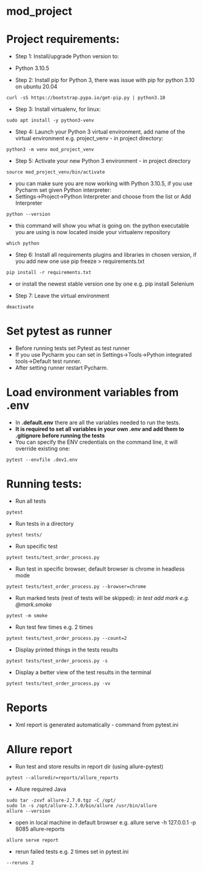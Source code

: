 # mod_project
# Project requirements:

- Step 1: Install/upgrade Python version to:

- Python 3.10.5

- Step 2: Install pip for Python 3, there was issue with pip for python 3.10 on ubuntu 20.04 

```
curl -sS https://bootstrap.pypa.io/get-pip.py | python3.10
```

- Step 3: Install virtualenv, for linux:

```
sudo apt install -y python3-venv
```

- Step 4: Launch your Python 3 virtual environment, add name of the virtual environment e.g. project_venv - in project directory:

```
python3 -m venv mod_project_venv
```

- Step 5: Activate your new Python 3 environment - in project directory
 
```
source mod_project_venv/bin/activate 
```

- you can make sure you are now working with Python 3.10.5, if you use Pycharm set given Python interpreter:
- Settings->Project->Python Interpreter and choose from the list or Add Interpreter

```
python --version
```
- this command will show you what is going on: the python executable you are using is now located inside your 
virtualenv repository

```
which python 
```

- Step 6: Install all requirements plugins and libraries in chosen version,
if you add new one use pip freeze > requirements.txt

```
pip install -r requirements.txt
```
- or install the newest stable version one by one e.g. pip install Selenium

- Step 7: Leave the virtual environment

```
deactivate
```


# Set pytest as runner
- Before running tests set Pytest as test runner
- If you use Pycharm you can set in Settings->Tools->Python integrated tools->Default test runner. 
- After setting runner restart Pycharm.

# Load environment variables from .env
- In **.default.env** there are all the variables needed to run the tests. 
- **It is required to set all variables in your own .env and add them to 
.gitignore before running the tests**
- You can specify the ENV credentials on the command line, it will override existing one:

```
pytest --envfile .dev1.env
```

# Running tests:

- Run all tests

```
pytest
```

- Run tests in a directory

```
pytest tests/
```

- Run specific test

```
pytest tests/test_order_process.py
```

- Run test in specific browser, default browser is chrome in headless mode

```
pytest tests/test_order_process.py --browser=chrome
```

- Run marked tests (rest of tests will be skipped):
*in test add mark e.g. @mark.smoke* 

```
pytest -m smoke
```

- Run test few times e.g. 2 times

```
pytest tests/test_order_process.py --count=2
```

- Display printed things in the tests results

```
pytest tests/test_order_process.py -s
```

- Display a better view of the test results in the terminal

```
pytest tests/test_order_process.py -vv
```

# Reports

- Xml report is generated automatically - command from pytest.ini

# Allure report 

- Run test and store results in report dir (using allure-pytest)

```
pytest --alluredir=reports/allure_reports
```
- Allure required Java

```curl -o allure-2.7.0.tgz -Ls https://dl.bintray.com/qameta/generic/io/qameta/allure/allure/2.7.0/allure-2.7.0.tgz
sudo tar -zxvf allure-2.7.0.tgz -C /opt/   
sudo ln -s /opt/allure-2.7.0/bin/allure /usr/bin/allure  
allure --version 
```

- open in local machine in default browser e.g. allure serve -h 127.0.0.1 -p 8085 allure-reports


```
allure serve report
```

- rerun failed tests e.g. 2 times set in pytest.ini 

```
--reruns 2
```





